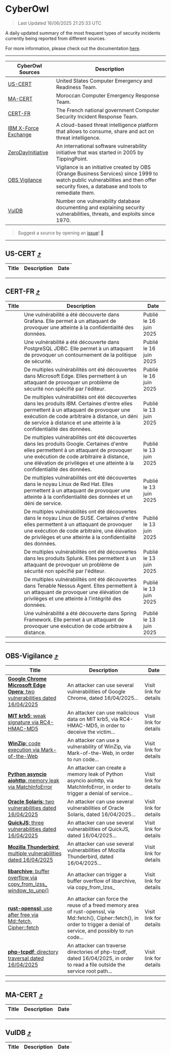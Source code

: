 
 <div id='top'></div>

# CyberOwl

 > Last Updated 16/06/2025 21:25:33 UTC
 
 A daily updated summary of the most frequent types of security incidents currently being reported from different sources.
 
 For more information, please check out the documentation [here](./docs/README.md).
 
 ---
 |CyberOwl Sources|Description|
 |---|---|
 |[US-CERT](#us-cert-arrow_heading_up)|United States Computer Emergency and Readiness Team.|
 |[MA-CERT](#ma-cert-arrow_heading_up)|Moroccan Computer Emergency Response Team.|
 |[CERT-FR](#cert-fr-arrow_heading_up)|The French national government Computer Security Incident Response Team.|
 |[IBM X-Force Exchange](#ibmcloud-arrow_heading_up)|A cloud-based threat intelligence platform that allows to consume, share and act on threat intelligence.|
 |[ZeroDayInitiative](#zerodayinitiative-arrow_heading_up)|An international software vulnerability initiative that was started in 2005 by TippingPoint.|
 |[OBS Vigilance](#obs-vigilance-arrow_heading_up)|Vigilance is an initiative created by OBS (Orange Business Services) since 1999 to watch public vulnerabilities and then offer security fixes, a database and tools to remediate them.|
 |[VulDB](#vuldb-arrow_heading_up)|Number one vulnerability database documenting and explaining security vulnerabilities, threats, and exploits since 1970.|
 
 > Suggest a source by opening an [issue](https://github.com/karimhabush/cyberowl/issues)! :raised_hands:
 ---

## US-CERT [:arrow_heading_up:](#cyberowl)

 |Title|Description|Date|
 |---|---|---|
 
 ---

## CERT-FR [:arrow_heading_up:](#cyberowl)

 |Title|Description|Date|
 |---|---|---|
 |[](https://www.cert.ssi.gouv.fr/avis/CERTFR-2025-AVI-0515/)|Une vulnérabilité a été découverte dans Grafana. Elle permet à un attaquant de provoquer une atteinte à la confidentialité des données.|Publié le 16 juin 2025|
 |[](https://www.cert.ssi.gouv.fr/avis/CERTFR-2025-AVI-0514/)|Une vulnérabilité a été découverte dans PostgreSQL JDBC. Elle permet à un attaquant de provoquer un contournement de la politique de sécurité.|Publié le 16 juin 2025|
 |[](https://www.cert.ssi.gouv.fr/avis/CERTFR-2025-AVI-0513/)|De multiples vulnérabilités ont été découvertes dans Microsoft Edge. Elles permettent à un attaquant de provoquer un problème de sécurité non spécifié par l'éditeur.|Publié le 16 juin 2025|
 |[](https://www.cert.ssi.gouv.fr/avis/CERTFR-2025-AVI-0512/)|De multiples vulnérabilités ont été découvertes dans les produits IBM. Certaines d'entre elles permettent à un attaquant de provoquer une exécution de code arbitraire à distance, un déni de service à distance et une atteinte à la confidentialité des données.|Publié le 13 juin 2025|
 |[](https://www.cert.ssi.gouv.fr/avis/CERTFR-2025-AVI-0511/)|De multiples vulnérabilités ont été découvertes dans les produits Google. Certaines d'entre elles permettent à un attaquant de provoquer une exécution de code arbitraire à distance, une élévation de privilèges et une atteinte à la confidentialité des données.|Publié le 13 juin 2025|
 |[](https://www.cert.ssi.gouv.fr/avis/CERTFR-2025-AVI-0510/)|De multiples vulnérabilités ont été découvertes dans le noyau Linux de Red Hat. Elles permettent à un attaquant de provoquer une atteinte à la confidentialité des données et un déni de service.|Publié le 13 juin 2025|
 |[](https://www.cert.ssi.gouv.fr/avis/CERTFR-2025-AVI-0509/)|De multiples vulnérabilités ont été découvertes dans le noyau Linux de SUSE. Certaines d'entre elles permettent à un attaquant de provoquer une exécution de code arbitraire, une élévation de privilèges et une atteinte à la confidentialité des données.|Publié le 13 juin 2025|
 |[](https://www.cert.ssi.gouv.fr/avis/CERTFR-2025-AVI-0508/)|De multiples vulnérabilités ont été découvertes dans les produits Splunk. Elles permettent à un attaquant de provoquer un problème de sécurité non spécifié par l'éditeur.|Publié le 13 juin 2025|
 |[](https://www.cert.ssi.gouv.fr/avis/CERTFR-2025-AVI-0507/)|De multiples vulnérabilités ont été découvertes dans Tenable Nessus Agent. Elles permettent à un attaquant de provoquer une élévation de privilèges et une atteinte à l'intégrité des données.|Publié le 13 juin 2025|
 |[](https://www.cert.ssi.gouv.fr/avis/CERTFR-2025-AVI-0506/)|Une vulnérabilité a été découverte dans Spring Framework. Elle permet à un attaquant de provoquer une exécution de code arbitraire à distance.|Publié le 13 juin 2025|
 
 ---

## OBS-Vigilance [:arrow_heading_up:](#cyberowl)

 |Title|Description|Date|
 |---|---|---|
 |[<a href="https://vigilance.fr/vulnerability/Google-Chrome-Microsoft-Edge-Opera-two-vulnerabilities-dated-16-04-2025-46895" class="noirorange"><b>Google Chrome  Microsoft Edge  Opera</b>: two vulnerabilities dated 16/04/2025</a>](https://vigilance.fr/vulnerability/Google-Chrome-Microsoft-Edge-Opera-two-vulnerabilities-dated-16-04-2025-46895)|An attacker can use several vulnerabilities of Google Chrome, dated 16/04/2025...|Visit link for details|
 |[<a href="https://vigilance.fr/vulnerability/MIT-krb5-weak-signature-via-RC4-HMAC-MD5-46893" class="noirorange"><b>MIT krb5</b>: weak signature via RC4-HMAC-MD5</a>](https://vigilance.fr/vulnerability/MIT-krb5-weak-signature-via-RC4-HMAC-MD5-46893)|An attacker can use malicious data on MIT krb5, via RC4-HMAC-MD5, in order to deceive the victim...|Visit link for details|
 |[<a href="https://vigilance.fr/vulnerability/WinZip-code-execution-via-Mark-of-the-Web-46892" class="noirorange"><b>WinZip</b>: code execution via Mark-of-the-Web</a>](https://vigilance.fr/vulnerability/WinZip-code-execution-via-Mark-of-the-Web-46892)|An attacker can use a vulnerability of WinZip, via Mark-of-the-Web, in order to run code...|Visit link for details|
 |[<a href="https://vigilance.fr/vulnerability/Python-asyncio-aiohttp-memory-leak-via-MatchInfoError-46889" class="noirorange"><b>Python asyncio aiohttp</b>: memory leak via MatchInfoError</a>](https://vigilance.fr/vulnerability/Python-asyncio-aiohttp-memory-leak-via-MatchInfoError-46889)|An attacker can create a memory leak of Python asyncio aiohttp, via MatchInfoError, in order to trigger a denial of service...|Visit link for details|
 |[<a href="https://vigilance.fr/vulnerability/Oracle-Solaris-two-vulnerabilities-dated-16-04-2025-46886" class="noirorange"><b>Oracle Solaris</b>: two vulnerabilities dated 16/04/2025</a>](https://vigilance.fr/vulnerability/Oracle-Solaris-two-vulnerabilities-dated-16-04-2025-46886)|An attacker can use several vulnerabilities of Oracle Solaris, dated 16/04/2025...|Visit link for details|
 |[<a href="https://vigilance.fr/vulnerability/QuickJS-three-vulnerabilities-dated-16-04-2025-46881" class="noirorange"><b>QuickJS</b>: three vulnerabilities dated 16/04/2025</a>](https://vigilance.fr/vulnerability/QuickJS-three-vulnerabilities-dated-16-04-2025-46881)|An attacker can use several vulnerabilities of QuickJS, dated 16/04/2025...|Visit link for details|
 |[<a href="https://vigilance.fr/vulnerability/Mozilla-Thunderbird-multiple-vulnerabilities-dated-16-04-2025-46880" class="noirorange"><b>Mozilla Thunderbird</b>: multiple vulnerabilities dated 16/04/2025</a>](https://vigilance.fr/vulnerability/Mozilla-Thunderbird-multiple-vulnerabilities-dated-16-04-2025-46880)|An attacker can use several vulnerabilities of Mozilla Thunderbird, dated 16/04/2025...|Visit link for details|
 |[<a href="https://vigilance.fr/vulnerability/libarchive-buffer-overflow-via-copy-from-lzss-window-to-unp-45158" class="noirorange"><b>libarchive</b>: buffer overflow via copy_from_lzss_<wbr>window_to_unp()</wbr></a>](https://vigilance.fr/vulnerability/libarchive-buffer-overflow-via-copy-from-lzss-window-to-unp-45158)|An attacker can trigger a buffer overflow of libarchive, via copy_from_lzss_|Visit link for details|
 |[<a href="https://vigilance.fr/vulnerability/rust-openssl-use-after-free-via-Md-fetch-Cipher-fetch-46875" class="noirorange"><b>rust-openssl</b>: use after free via Md::fetch, Cipher::fetch</a>](https://vigilance.fr/vulnerability/rust-openssl-use-after-free-via-Md-fetch-Cipher-fetch-46875)|An attacker can force the reuse of a freed memory area of rust-openssl, via Md::fetch(), Cipher::fetch(), in order to trigger a denial of service, and possibly to run code...|Visit link for details|
 |[<a href="https://vigilance.fr/vulnerability/php-tcpdf-directory-traversal-dated-16-04-2025-46874" class="noirorange"><b>php-tcpdf</b>: directory traversal dated 16/04/2025</a>](https://vigilance.fr/vulnerability/php-tcpdf-directory-traversal-dated-16-04-2025-46874)|An attacker can traverse directories of php-tcpdf, dated 16/04/2025, in order to read a file outside the service root path...|Visit link for details|
 
 ---

## MA-CERT [:arrow_heading_up:](#cyberowl)

 |Title|Description|Date|
 |---|---|---|
 
 ---

## VulDB [:arrow_heading_up:](#cyberowl)

 |Title|Description|Date|
 |---|---|---|
 